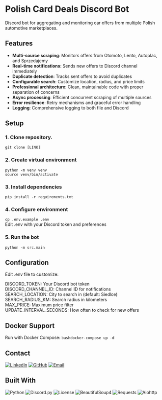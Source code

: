 # Polish Card Deals Discord Bot

Discord bot for aggregating and monitoring car offers from multiple Polish automotive marketplaces.

## Features

- **Multi-source scraping**: Monitors offers from Otomoto, Lento, Autoplac, and Sprzedajemy
- **Real-time notifications**: Sends new offers to Discord channel immediately
- **Duplicate detection**: Tracks sent offers to avoid duplicates
- **Configurable search**: Customize location, radius, and price limits
- **Professional architecture**: Clean, maintainable code with proper separation of concerns
- **Async processing**: Efficient concurrent scraping of multiple sources
- **Error resilience**: Retry mechanisms and graceful error handling
- **Logging**: Comprehensive logging to both file and Discord

## Setup
### 1. Clone repository.
```git clone [LINK]```

### 2. Create virtual environment
```python -m venv venv ```  
```source venv/bin/activate ```

### 3. Install dependencies
``` pip install -r requirements.txt ```

### 4. Configure environment
``` cp .env.example .env ```  
Edit .env with your Discord token and preferences

### 5. Run the bot
```python -m src.main```


## Configuration
Edit .env file to customize:

DISCORD_TOKEN: Your Discord bot token   
DISCORD_CHANNEL_ID: Channel ID for notifications  
SEARCH_LOCATION: City to search in (default: Siedlce)  
SEARCH_RADIUS_KM: Search radius in kilometers  
MAX_PRICE: Maximum price filter  
UPDATE_INTERVAL_SECONDS: How often to check for new offers

## Docker Support
Run with Docker Compose:
```bashdocker-compose up -d```

## Contact
[![LinkedIn](https://img.shields.io/badge/LinkedIn-0077B5?style=for-the-badge&logo=linkedin&logoColor=white)](https://www.linkedin.com/in/emilmar/) [![GitHub](https://img.shields.io/badge/GitHub-100000?style=for-the-badge&logo=github&logoColor=white)](https://github.com/MRCHKK) [![Email](https://img.shields.io/badge/Email-D14836?style=for-the-badge&logo=gmail&logoColor=white)](mailto:emil.marcz@gmail.com)
## Built With
![Python](https://img.shields.io/badge/Python-3.11-blue?style=for-the-badge&logo=python&logoColor=white)
![Discord.py](https://img.shields.io/badge/Discord.py-2.3.2-blue?style=for-the-badge&logo=discord&logoColor=white)
![License](https://img.shields.io/badge/License-MIT-green?style=for-the-badge)
![BeautifulSoup4](https://img.shields.io/badge/BeautifulSoup4-Web%20Scraping-59666C?style=for-the-badge)
![Requests](https://img.shields.io/badge/Requests-HTTP%20Client-FF6B6B?style=for-the-badge)
![Aiohttp](https://img.shields.io/badge/Aiohttp-Async%20HTTP-00BAFF?style=for-the-badge)

